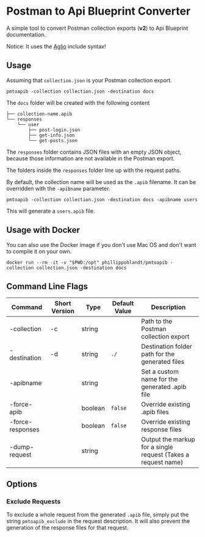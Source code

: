 # Postman to Api Blueprint Converter

A simple tool to convert Postman collection exports (**v2**) to Api Blueprint documentation.

Notice: It uses the [Aglio](https://github.com/danielgtaylor/aglio) include syntax!

## Usage

Assuming that `collection.json` is your Postman collection export.

```
pmtoapib -collection collection.json -destination docs
```

The `docs` folder will be created with the following content

```
├── collection-name.apib
└── responses
    └── user
        ├── post-login.json
        ├── get-info.json
        └── get-posts.json
```

The `responses` folder contains JSON files with an empty JSON object, 
because those information are not available in the Postman export.

The folders inside the `responses` folder line up with the request paths.

By default, the collection name will be used as the `.apib` filename.
It can be overridden with the `-apibname` parameter.

```
pmtoapib -collection collection.json -destination docs -apibname users
```

This will generate a `users.apib` file.

## Usage with Docker

You can also use the Docker image if you don't use Mac OS and don't want to compile it on your own.

```
docker run --rm -it -v "$PWD:/opt" phillippohlandt/pmtoapib -collection collection.json -destination docs
```

## Command Line Flags

| Command | Short Version | Type | Default Value | Description |
|---------|---------------|------|---------------|-------------|
| -collection | -c | string | | Path to the Postman collection export |
| -destination | -d | string | `./` | Destination folder path for the generated files |
| -apibname | | string | | Set a custom name for the generated .apib file |
| -force-apib | | boolean | `false` | Override existing .apib files |
| -force-responses | | boolean | `false` | Override existing response files |
| -dump-request | | string | | Output the markup for a single request (Takes a request name) |


## Options

### Exclude Requests

To exclude a whole request from the generated `.apib` file, simply put the string `pmtoapib_exclude` 
in the request description. It will also prevent the generation of the response files for that request.

